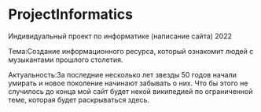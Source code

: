 # ProjectInformatics
Индивидуальный проект по информатике (написание сайта) 2022

Тема:Создание информационного ресурса, который ознакомит людей с музыкантами прошлого столетия.

Актуальность:За последние несколько лет звезды 50 годов начали умирать и новое поколение начинают забывать о них. Что бы этого не случилось до конца мой сайт будет некой википедией по ограниченной теме, которая будет раскрываться здесь. 
